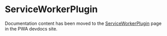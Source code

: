 # ServiceWorkerPlugin

Documentation content has been moved to the [ServiceWorkerPlugin][] page in the PWA devdocs site.

[ServiceWorkerPlugin]: https://magento.github.io/pwa-studio/pwa-buildpack/reference/serviceworker-plugin/
